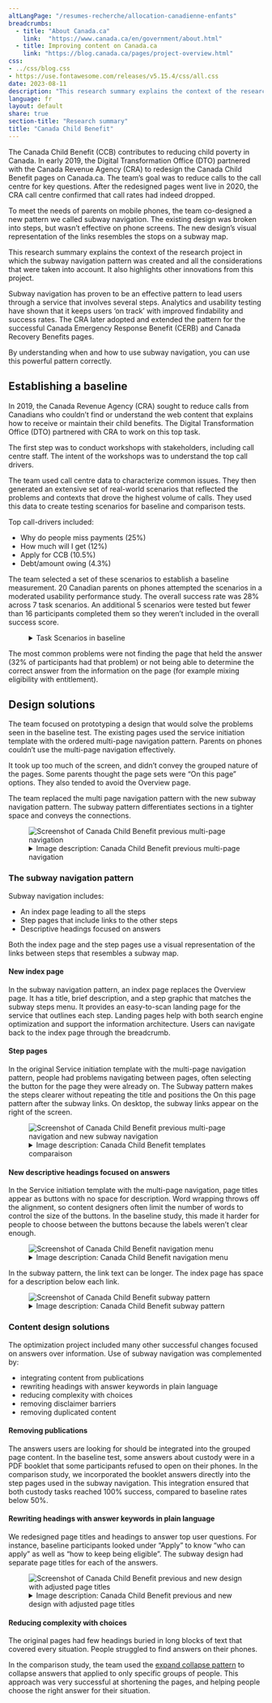 ```yaml
---
altLangPage: "/resumes-recherche/allocation-canadienne-enfants"
breadcrumbs:
  - title: "About Canada.ca"
    link:  "https://www.canada.ca/en/government/about.html"
  - title: Improving content on Canada.ca
    link: "https://blog.canada.ca/pages/project-overview.html"
css:
- ../css/blog.css
- https://use.fontawesome.com/releases/v5.15.4/css/all.css
date: 2023-08-11
description: "This research summary explains the context of the research project in which the subway navigation pattern was created and all the considerations that were taken into account."
language: fr
layout: default
share: true
section-title: "Research summary"
title: "Canada Child Benefit"
---
```


The Canada Child Benefit (CCB) contributes to reducing child poverty in Canada. In early 2019, the Digital Transformation Office (DTO) partnered with the Canada Revenue Agency (CRA) to redesign the Canada Child Benefit pages on Canada.ca. The team’s goal was to reduce calls to the call centre for key questions. After the redesigned pages went live in 2020, the CRA call centre confirmed that call rates had indeed dropped.

To meet the needs of parents on mobile phones, the team co-designed a new pattern we called subway navigation. The existing design was broken into steps, but wasn’t effective on phone screens. The new design’s visual representation of the links resembles the stops on a subway map.

This research summary explains the context of the research project in which the subway navigation pattern was created and all the considerations that were taken into account. It also highlights other innovations from this project.

Subway navigation has proven to be an effective pattern to lead users through a service that involves several steps. Analytics and usability testing have shown that it keeps users ‘on track’ with improved findability and success rates. The CRA later adopted and extended the pattern for the successful Canada Emergency Response Benefit (CERB) and Canada Recovery Benefits pages. 

By understanding when and how to use subway navigation, you can use this powerful pattern correctly. 

## Establishing a baseline
In 2019, the Canada Revenue Agency (CRA) sought to reduce calls from Canadians who couldn’t find or understand the web content that explains how to receive or maintain their child benefits. The Digital Transformation Office (DTO) partnered with CRA to work on this top task. 

The first step was to conduct workshops with stakeholders, including call centre staff. The intent of the workshops was to understand the top call drivers.

The team used call centre data to characterize common issues. They then generated an extensive set of real-world scenarios that reflected the problems and contexts that drove the highest volume of calls. They used this data to create testing scenarios for baseline and comparison tests.

Top call-drivers included:

-  Why do people miss payments (25%)
-  How much will I get (12%)
-  Apply for CCB (10.5%)
-  Debt/amount owing (4.3%)

The team selected a set of these scenarios to establish a baseline measurement. 20 Canadian parents on phones attempted the scenarios in a moderated usability performance study. The overall success rate was 28% across 7 task scenarios. An additional 5 scenarios were tested but fewer than 16 participants completed them so they weren’t included in the overall success score.

<div class="row">
<div class="mrgn-tp-lg mrgn-bttm-md col-md-12">
    <figure class="gc-complex-img" role="group">
      <figcaption>
        <details close="">
          <summary>Task Scenarios in baseline</summary>
          <p class="mrgn-tp-lg">
          <div class="row mrgn-tp-lg">
  <div class="col-md-12">
    <div class="table-responsive">
      <table class="table">
       <caption class="wb-inv">
        Task scenarios in baseline
        </caption>
        <thead>
          <tr>
            <th class="col-md-4">Task</th>
            <th class="col-md-8">Scenario</th>
          </tr>
        </thead>
        <tbody>
          <tr>
            <td>Task 1. Payments stopped</td>
            <td><p>You didn't get your usual child benefit payment in May/July. Which of the reasons below would cause     payments to stop?</p>
             </td>
          </tr>
          <tr>
            <td>Task 2. Calculate payment</td>
            <td><p>Mart's second child was just born. How much Canada Child Benefit will Mart get every month? - Mart lives in Quebec, single with sole custody. 1st child is 2 years old - Made 60,000 last year - Will be on leave for next 12 months so will only make $30,000</p>
              </td>
          </tr>
          <tr>
            <td>Task 4. Payment date</td>
            <td><p>Baseline: Exactly which day in July will your Canada Child Benefit payment be deposited? Optimization: Exactly which day in December will your Canada Child Benefit payment be deposited?
</p>
              </td>
          </tr>
          <tr>
            <td>Task 5. Share custody percentage</td>
            <td><p>Peter's kids are living with his ex. They will start coming to stay with Peter for 2 weekends per month. Should he apply for the Canada Child Benefit?
</p>
              </td>
          </tr>
          <tr>
            <td>Task 8. Shared custody percentage</td>
            <td><p>If you were separated and sharing custody, could the two of you choose what percentage of the Canada Child Benefit each of you will get?
</p>
              </td>
          </tr>
          <tr>
            <td>Task 9. Payment less in July</td>
            <td><p>Petra's July Child Benefit payment arrived and it is much less than she received in June. What is the most likely reason for this change?
</p>
              </td>
          </tr>
          <tr>
            <td>Task 12. Direct deposit change within a month</td>
            <td>Is it safe to close your old bank account before your June 20th Child Benefit payment? You changed your direct deposit to a new bank account number on June 5th.</td>
          </tr>
        </tbody>
      </table>
    </div>
  </div>
</div>  
          </p>
        </details>
      </figcaption>
    </figure>
  </div>
</div>

The most common problems were not finding the page that held the answer (32% of participants had that problem) or not being able to determine the correct answer from the information on the page (for example mixing eligibility with entitlement).

## Design solutions
The team focused on prototyping a design that would solve the problems seen in the baseline test. The existing pages used the service initiation template with the ordered multi-page navigation pattern.  Parents on phones couldn’t use the multi-page navigation effectively.

It took up too much of the screen, and didn’t convey the grouped nature of the pages.  Some parents thought the page sets were “On this page” options. They also tended to avoid the Overview page.

The team replaced the multi page navigation pattern with the new subway navigation pattern. The subway pattern differentiates sections in a tighter space and conveys the connections.

<div class="row">
<div class="mrgn-tp-lg mrgn-bttm-md col-md-8">
    <figure class="gc-complex-img" role="group"> <img alt="Screenshot of Canada Child Benefit previous multi-page navigation" src="https://test.canada.ca/experimental/chelsey/research/images/CCB_overview_EN.png" class="img-responsive">
      <figcaption>
        <details close="">
          <summary>Image description: Canada Child Benefit previous multi-page navigation</summary>
          <p class="mrgn-tp-lg">The old service initiation template with ordered multi-page navigation had links to other pages listed in individual boxes at the top of the page. The content of the selected page appeared below, which gave the impression that the links were "On this page" links and not links to related pages with further information.</p>
        </details>
      </figcaption>
    </figure>
  </div>
</div>

### The subway navigation pattern
Subway navigation includes:
-  An index page leading to all the steps 
-  Step pages that include links to the other steps
-  Descriptive headings focused on answers

Both the index page and the step pages use a visual representation of the links between steps that resembles a subway map. 

#### New index page
In the subway navigation pattern, an index page replaces the Overview page. It has a title, brief description, and a step graphic that matches the subway steps menu. It provides an easy-to-scan landing page for the service that outlines each step. Landing pages help with both search engine optimization and support the information architecture. Users can navigate back to the index page through the breadcrumb.

#### Step pages
In the original Service initiation template with the multi-page navigation pattern, people had problems navigating between pages, often selecting the button for the page they were already on.  The Subway pattern makes the steps clearer without repeating the title and positions the On this page pattern after the subway links. On desktop, the subway links appear on the right of the screen. 

<div class="row">
<div class="mrgn-tp-lg mrgn-bttm-md col-md-8">
    <figure class="gc-complex-img" role="group"> <img alt="Screenshot of Canada Child Benefit previous multi-page navigation and new subway navigation" src="https://test.canada.ca/experimental/chelsey/research/images/CCB_subway_EN.png" class="img-responsive">
      <figcaption>
        <details close="">
          <summary>Image description: Canada Child Benefit templates comparaison</summary>
          <p class="mrgn-tp-lg">(Left) Previous multi-page navigation. (Right) Subway navigation clearly differentiates the step pages from the On this page links and has the title of the page “Keep getting your payments” below the subway links.</p>
        </details>
      </figcaption>
    </figure>
  </div>
</div>

#### New descriptive headings focused on answers
In the Service initiation template with the multi-page navigation, page titles appear as buttons with no space for description. Word wrapping throws off the alignment, so content designers often limit the number of words to control the size of the buttons.  In the baseline study, this made it harder for people to choose between the buttons because the labels weren’t clear enough.

<div class="row">
<div class="mrgn-tp-lg mrgn-bttm-md col-md-8">
    <figure class="gc-complex-img" role="group"> <img alt="Screenshot of Canada Child Benefit navigation menu" src="https://test.canada.ca/experimental/chelsey/research/images/CCB_nav_menu_EN.png" class="img-responsive">
      <figcaption>
        <details close="">
          <summary>Image description: Canada Child Benefit navigation menu</summary>
          <p class="mrgn-tp-lg">Screenshot of a navigation menu. The heading is Canada Child Benefit: Overview. The navigation options are Overview, Eligibility, Apply, How much can you expect, Payment dates</p>
        </details>
      </figcaption>
    </figure>
  </div>
</div>

In the subway pattern, the link text can be longer. The index page has space for a description below each link.

<div class="row">
<div class="mrgn-tp-lg mrgn-bttm-md col-md-8">
    <figure class="gc-complex-img" role="group"> <img alt="Screenshot of Canada Child Benefit subway pattern" src="https://test.canada.ca/experimental/chelsey/research/images/Subway_EN.png" class="img-responsive">
      <figcaption>
        <details close="">
          <summary>Image description: Canada Child Benefit subway pattern</summary>
          <p class="mrgn-tp-lg">Desktop view of the index page for CCB with each step page listed. The titles for each step page address common call center questions. They include Who can apply, Apply, How much you can get, Payment dates, Keep getting your payments, Contact the CRA. Under each title is a short description describing what users can find on the page.</p>
        </details>
      </figcaption>
    </figure>
  </div>
</div>

### Content design solutions
The optimization project included many other successful changes focused on answers over information. Use of subway navigation was complemented by: 

-  integrating content from publications 
-  rewriting headings with answer keywords in plain language
-  reducing complexity with choices
-  removing disclaimer barriers
-  removing duplicated content

#### Removing publications
The answers users are looking for should be integrated into the grouped page content. In the baseline test, some answers about custody were in a PDF booklet that some participants refused to open on their phones. In the comparison study, we incorporated the booklet answers directly into the step pages used in the subway navigation. This integration ensured that both custody tasks reached 100% success, compared to baseline rates below 50%.

#### Rewriting headings with answer keywords in plain language
We redesigned page titles and headings to answer top user questions. For instance, baseline participants looked under “Apply” to know “who can apply” as well as “how to keep being eligible”. The subway design had separate page titles for each of the answers. 

<div class="row">
<div class="mrgn-tp-lg mrgn-bttm-md col-md-8">
    <figure class="gc-complex-img" role="group"> <img alt="Screenshot of Canada Child Benefit previous and new design with adjusted page titles" src="https://test.canada.ca/experimental/chelsey/research/images/CCB_eligibility_EN.png" class="img-responsive">
      <figcaption>
        <details close="">
          <summary>Image description: Canada Child Benefit previous and new design with adjusted page titles</summary>
          <p class="mrgn-tp-lg">The old design included the following pages: Overview, Eligibility, Apply, How much you can expect and Payment dates. The new design adjusted the page titles to match what people look for: Who can apply, Apply, How much you can get, Payment dates, Keep getting your payments, Contact the CRA</p>
        </details>
      </figcaption>
    </figure>
  </div>
</div>

#### Reducing complexity with choices
The original pages had few headings buried in long blocks of text that covered every situation. People struggled to find answers on their phones.

In the comparison study, the team used the <a href="https://design.canada.ca/common-design-patterns/collapsible-content.html">expand collapse pattern</a> to collapse answers that applied to only specific groups of people. This approach was very successful at shortening the pages, and helping people choose the right answer for their situation. 






